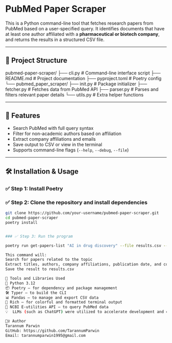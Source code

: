 # PubMed Paper Scraper

This is a Python command-line tool that fetches research papers from PubMed based on a user-specified query. It identifies documents that have at least one author affiliated with a **pharmaceutical or biotech company**, and returns the results in a structured CSV file.

---

## 📁 Project Structure

pubmed-paper-scraper/
├── cli.py # Command-line interface script
├── README.md # Project documentation
├── pyproject.toml # Poetry config
└── pubmed_paper_scraper/
├── init.py # Package initializer
├── fetcher.py # Fetches data from PubMed API
├── parser.py # Parses and filters relevant paper details
└── utils.py #  Extra helper functions

---

## 🚀 Features

- Search PubMed with full query syntax
- Filter for non-academic authors based on affiliation
- Extract company affiliations and emails
- Save output to CSV or view in the terminal
- Supports command-line flags (`--help`, `--debug`, `--file`)

---

## 🛠️ Installation & Usage

### ✅ Step 1: Install Poetry 


### ✅ Step 2: Clone the repository and install dependencies

```bash
git clone https://github.com/your-username/pubmed-paper-scraper.git
cd pubmed-paper-scraper
poetry install


### ✅ Step 3: Run the program

poetry run get-papers-list "AI in drug discovery" --file results.csv --debug

This command will:
Search for papers related to the topic
Extract titles, authors, company affiliations, publication date, and corresponding emails
Save the result to results.csv

🧰 Tools and Libraries Used
🐍 Python 3.12
📦 Poetry – for dependency and package management
🛠️ Typer – to build the CLI
📊 Pandas – to manage and export CSV data
🎨 Rich – for colorful and formatted terminal output
📡 NCBI E-utilities API – to query PubMed data
💡  LLMs (such as ChatGPT) were utilized to accelerate development and design.

🙋‍♀️ Author
Tarannum Parwin
GitHub: https://github.com/TarannumParwin
Email: tarannumparwin1995@gmail.com

